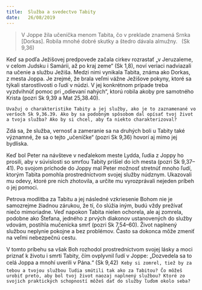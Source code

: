 ```yaml
---
title:  Služba a svedectvo Tabity
date:   26/08/2019
---
```


> <p></p>
> V Joppe žila učeníčka menom Tabita, čo v preklade znamená Srnka [Dorkas]. Robila mnohé dobré skutky a štedro dávala almužny.  (Sk 9,36)

Keď sa podľa Ježišovej predpovede začala cirkev rozrastať „v Jeruzaleme, v celom Judsku i Samárii, až po kraj zeme“ (Sk 1,8), noví veriaci nadviazali na učenie a službu Ježiša. Medzi nimi vynikala Tabita, známa ako Dorkas, z mesta Joppa. Je zrejmé, že brala veľmi vážne Ježišove pokyny, ktoré sa týkali starostlivosti o ľudí v núdzi. V jej konkrétnom prípade treba vyzdvihnúť pomoc pri „odievaní nahých“, ktorú robila akoby pre samotného Krista (pozri Sk 9,39 a Mat 25,38.40).

`Uvažuj o charakteristike Tabity a jej služby, ako je to zaznamenané vo veršoch Sk 9,36.39. Ako by sa podobným spôsobom dal opísať tvoj život a tvoja služba? Ako by si chcel, aby ťa niekto charakterizoval?`

Zdá sa, že služba, vernosť a zameranie sa na druhých boli u Tabity také významné, že sa o tejto „učeníčke“ (pozri Sk 9,36) hovorí aj mimo jej bydliska.

Keď bol Peter na návšteve v neďalekom meste Lydda, ľudia z Joppy ho prosili, aby v súvislosti so smrťou Tabity prišiel do ich mesta (pozri Sk 9,37–41). Po svojom príchode do Joppy mal Peter možnosť stretnúť mnoho ľudí, ktorým Tabita pomohla prostredníctvom svojej služby núdznym. Ukazovali mu odevy, ktoré pre nich zhotovila, a určite mu vyrozprávali nejeden príbeh o jej pomoci.

Petrova modlitba za Tabitu a jej následné vzkriesenie Bohom nie je samozrejme žiadnou zárukou, že tí, čo slúžia iným, budú vždy prežívať niečo mimoriadne. Veď napokon Tabita nielen ochorela, ale aj zomrela, podobne ako Štefana, jedného z prvých diakonov ustanovených do služby vdovám, postihla mučenícka smrť (pozri Sk 7,54–60). Život naplnený službou neplynie pokojne a bez problémov. Často sa dokonca môže zmeniť na veľmi nebezpečnú cestu.

V tomto príbehu sa však Boh rozhodol prostredníctvom svojej lásky a moci priznať k životu i smrti Tabity, čím ovplyvnil ľudí v Joppe: „Dozvedela sa to celá Joppa a mnohí uverili v Pána.“ (Sk 9,42)

`Keby si zomrel, tiež by za tebou a tvojou službou ľudia smútili tak ako za Tabitou? Čo môžeš urobiť preto, aby bol tvoj život naozaj naplnený službou? Ktoré zo svojich praktických schopností môžeš dať do služby ľuďom okolo seba?`